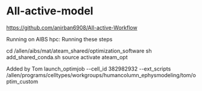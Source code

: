 # All-active-model

https://github.com/anirban6908/All-active-Workflow


Running on AIBS hpc:
Running these steps 

cd /allen/aibs/mat/ateam_shared/optimization_software
sh add_shared_conda.sh
source activate ateam_opt

Added by Tom
launch_optimjob --cell_id 382982932 --ext_scripts /allen/programs/celltypes/workgroups/humancolumn_ephysmodeling/tom/optim_custom

